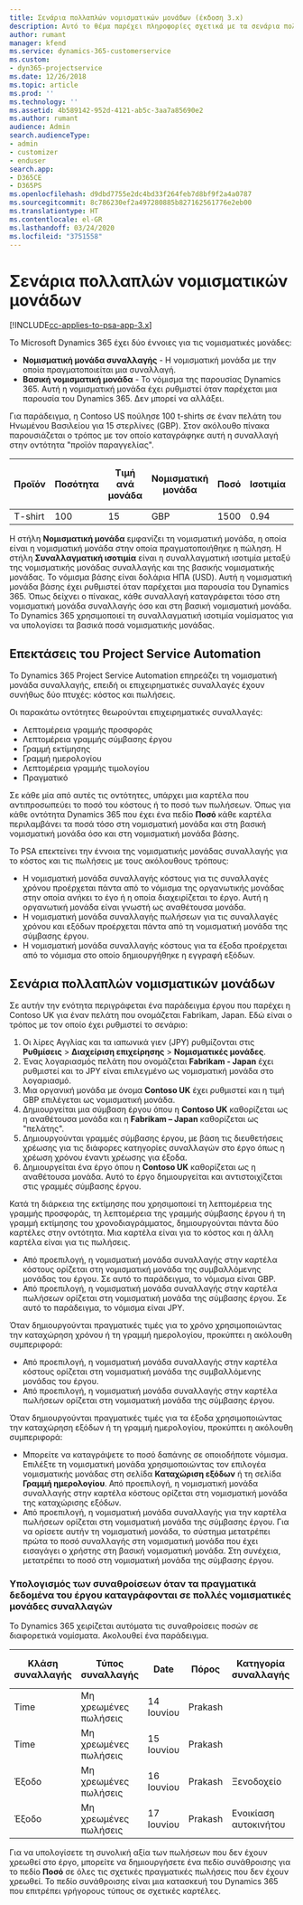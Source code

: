 ```yaml
---
title: Σενάρια πολλαπλών νομισματικών μονάδων (έκδοση 3.x)
description: Αυτό το θέμα παρέχει πληροφορίες σχετικά με τα σενάρια πολλών νομισματικών μονάδων.
author: rumant
manager: kfend
ms.service: dynamics-365-customerservice
ms.custom:
- dyn365-projectservice
ms.date: 12/26/2018
ms.topic: article
ms.prod: ''
ms.technology: ''
ms.assetid: 4b589142-952d-4121-ab5c-3aa7a85690e2
ms.author: rumant
audience: Admin
search.audienceType:
- admin
- customizer
- enduser
search.app:
- D365CE
- D365PS
ms.openlocfilehash: d9dbd7755e2dc4bd33f264feb7d8bf9f2a4a0787
ms.sourcegitcommit: 8c786230ef2a497280885b827162561776e2eb00
ms.translationtype: HT
ms.contentlocale: el-GR
ms.lasthandoff: 03/24/2020
ms.locfileid: "3751558"
---
```

# <a name="multiple-currency-scenarios"></a>Σενάρια πολλαπλών νομισματικών μονάδων

[!INCLUDE[cc-applies-to-psa-app-3.x](../includes/cc-applies-to-psa-app-3x.md)]

Το Microsoft Dynamics 365 έχει δύο έννοιες για τις νομισματικές μονάδες:

- **Νομισματική μονάδα συναλλαγής** - Η νομισματική μονάδα με την οποία πραγματοποιείται μια συναλλαγή. 
- **Βασική νομισματική μονάδα** - Το νόμισμα της παρουσίας Dynamics 365. Αυτή η νομισματική μονάδα έχει ρυθμιστεί όταν παρέχεται μια παρουσία του Dynamics 365. Δεν μπορεί να αλλάξει.

Για παράδειγμα, η Contoso US πούλησε 100 t-shirts σε έναν πελάτη του Ηνωμένου Βασιλείου για 15 στερλίνες (GBP). Στον ακόλουθο πίνακα παρουσιάζεται ο τρόπος με τον οποίο καταγράφηκε αυτή η συναλλαγή στην οντότητα "προϊόν παραγγελίας".

| Προϊόν | Ποσότητα | Τιμή ανά μονάδα | Νομισματική μονάδα | Ποσό | Ισοτιμία | Τιμή ανά μονάδα (Βάση)| Ποσό (Βάση)|
|---------|----------|----------------|----------|--------|---------------|----------------------|--------------|
| T-shirt | 100      | 15             | GBP      | 1500   | 0.94          | $17,25               | $1725       |

Η στήλη **Νομισματική μονάδα** εμφανίζει τη νομισματική μονάδα, η οποία είναι η νομισματική μονάδα στην οποία πραγματοποιήθηκε η πώληση. Η στήλη **Συναλλαγματική ισοτιμία** είναι η συναλλαγματική ισοτιμία μεταξύ της νομισματικής μονάδας συναλλαγής και της βασικής νομισματικής μονάδας. Το νόμισμα βάσης είναι δολάρια ΗΠΑ (USD). Αυτή η νομισματική μονάδα βάσης έχει ρυθμιστεί όταν παρέχεται μια παρουσία του Dynamics 365.
Όπως δείχνει ο πίνακας, κάθε συναλλαγή καταγράφεται τόσο στη νομισματική μονάδα συναλλαγής όσο και στη βασική νομισματική μονάδα. Το Dynamics 365 χρησιμοποιεί τη συναλλαγματική ισοτιμία νομίσματος για να υπολογίσει τα βασικά ποσά νομισματικής μονάδας.

## <a name="project-service-automation-extensions"></a>Επεκτάσεις του Project Service Automation

Το Dynamics 365 Project Service Automation επηρεάζει τη νομισματική μονάδα συναλλαγής, επειδή οι επιχειρηματικές συναλλαγές έχουν συνήθως δύο πτυχές: κόστος και πωλήσεις.

Οι παρακάτω οντότητες θεωρούνται επιχειρηματικές συναλλαγές:

- Λεπτομέρεια γραμμής προσφοράς
- Λεπτομέρεια γραμμής σύμβασης έργου
- Γραμμή εκτίμησης
- Γραμμή ημερολογίου
- Λεπτομέρεια γραμμής τιμολογίου
- Πραγματικό

Σε κάθε μία από αυτές τις οντότητες, υπάρχει μια καρτέλα που αντιπροσωπεύει το ποσό του κόστους ή το ποσό των πωλήσεων. Όπως για κάθε οντότητα Dynamics 365 που έχει ένα πεδίο **Ποσό** κάθε καρτέλα περιλαμβάνει τα ποσά τόσο στη νομισματική μονάδα και στη βασική νομισματική μονάδα όσο και στη νομισματική μονάδα βάσης. 

Το PSA επεκτείνει την έννοια της νομισματικής μονάδας συναλλαγής για το κόστος και τις πωλήσεις με τους ακόλουθους τρόπους:

- Η νομισματική μονάδα συναλλαγής κόστους για τις συναλλαγές χρόνου προέρχεται πάντα από το νόμισμα της οργανωτικής μονάδας στην οποία ανήκει το έγο ή η οποία διαχειρίζεται το έργο. Αυτή η οργανωτική μονάδα είναι γνωστή ως αναθέτουσα μονάδα.
- Η νομισματική μονάδα συναλλαγής πωλήσεων για τις συναλλαγές χρόνου και εξόδων προέρχεται πάντα από τη νομισματική μονάδα της σύμβασης έργου.
- Η νομισματική μονάδα συναλλαγής κόστους για τα έξοδα προέρχεται από το νόμισμα στο οποίο δημιουργήθηκε η εγγραφή εξόδων.

## <a name="multiple-currency-scenario"></a>Σενάρια πολλαπλών νομισματικών μονάδων

Σε αυτήν την ενότητα περιγράφεται ένα παράδειγμα έργου που παρέχει η Contoso UK για έναν πελάτη που ονομάζεται Fabrikam, Japan. Εδώ είναι ο τρόπος με τον οποίο έχει ρυθμιστεί το σενάριο:

1. Οι λίρες Αγγλίας και τα ιαπωνικά γιεν (JPY) ρυθμίζονται στις **Ρυθμίσεις** \> **Διαχείριση επιχείρησης** \> **Νομισματικές μονάδες**. 
2. Ένας λογαριασμός πελάτη που ονομάζεται **Fabrikam - Japan** έχει ρυθμιστεί και το JPY είναι επιλεγμένο ως νομισματική μονάδα στο λογαριασμό.
3. Μια οργανική μονάδα με όνομα **Contoso UK** έχει ρυθμιστεί και η τιμή GBP επιλέγεται ως νομισματική μονάδα.
4. Δημιουργείται μια σύμβαση έργου όπου η **Contoso UK** καθορίζεται ως η αναθέτουσα μονάδα και η **Fabrikam – Japan** καθορίζεται ως "πελάτης".
5. Δημιουργούνται γραμμές σύμβασης έργου, με βάση τις διευθετήσεις χρέωσης για τις διάφορες κατηγορίες συναλλαγών στο έργο όπως η χρέωση χρόνου έναντι χρέωσης για έξοδα.
6. Δημιουργείται ένα έργο όπου η **Contoso UK** καθορίζεται ως η αναθέτουσα μονάδα. Αυτό το έργο δημιουργείται και αντιστοιχίζεται στις γραμμές σύμβασης έργου.


Κατά τη διάρκεια της εκτίμησης που χρησιμοποιεί τη λεπτομέρεια της γραμμής προσφοράς, τη λεπτομέρεια της γραμμής σύμβασης έργου ή τη γραμμή εκτίμησης του χρονοδιαγράμματος, δημιουργούνται πάντα δύο καρτέλες στην οντότητα. Μια καρτέλα είναι για το κόστος και η άλλη καρτέλα είναι για τις πωλήσεις.

- Από προεπιλογή, η νομισματική μονάδα συναλλαγής στην καρτέλα κόστους ορίζεται στη νομισματική μονάδα της συμβαλλόμενης μονάδας του έργου. Σε αυτό το παράδειγμα, το νόμισμα είναι GBP.
- Από προεπιλογή, η νομισματική μονάδα συναλλαγής στην καρτέλα πωλήσεων ορίζεται στη νομισματική μονάδα της σύμβασης έργου. Σε αυτό το παράδειγμα, το νόμισμα είναι JPY.

Όταν δημιουργούνται πραγματικές τιμές για το χρόνο χρησιμοποιώντας την καταχώρηση χρόνου ή τη γραμμή ημερολογίου, προκύπτει η ακόλουθη συμπεριφορά:

- Από προεπιλογή, η νομισματική μονάδα συναλλαγής στην καρτέλα κόστους ορίζεται στη νομισματική μονάδα της συμβαλλόμενης μονάδας του έργου.
- Από προεπιλογή, η νομισματική μονάδα συναλλαγής στην καρτέλα πωλήσεων ορίζεται στη νομισματική μονάδα της σύμβασης έργου.

Όταν δημιουργούνται πραγματικές τιμές για τα έξοδα χρησιμοποιώντας την καταχώρηση εξόδων ή τη γραμμή ημερολογίου, προκύπτει η ακόλουθη συμπεριφορά:

- Μπορείτε να καταγράψετε το ποσό δαπάνης σε οποιοδήποτε νόμισμα. Επιλέξτε τη νομισματική μονάδα χρησιμοποιώντας τον επιλογέα νομισματικής μονάδας στη σελίδα **Καταχώριση εξόδων** ή τη σελίδα **Γραμμή ημερολογίου**. Από προεπιλογή, η νομισματική μονάδα συναλλαγής στην καρτέλα κόστους ορίζεται στη νομισματική μονάδα της καταχώρισης εξόδων. 
- Από προεπιλογή, η νομισματική μονάδα συναλλαγής για την καρτέλα πωλήσεων ορίζεται στη νομισματική μονάδα της σύμβασης έργου. Για να ορίσετε αυτήν τη νομισματική μονάδα, το σύστημα μετατρέπει πρώτα το ποσό συναλλαγής στη νομισματική μονάδα που έχει εισαγάγει ο χρήστης στη βασική νομισματική μονάδα. Στη συνέχεια, μετατρέπει το ποσό στη νομισματική μονάδα της σύμβασης έργου. 

### <a name="computing-roll-ups-when-project-actuals-are-recorded-in-multiple-transaction-currencies"></a>Υπολογισμός των συναθροίσεων όταν τα πραγματικά δεδομένα του έργου καταγράφονται σε πολλές νομισματικές μονάδες συναλλαγών

Το Dynamics 365 χειρίζεται αυτόματα τις συναθροίσεις ποσών σε διαφορετικά νομίσματα. Ακολουθεί ένα παράδειγμα.

| Κλάση συναλλαγής | Τύπος συναλλαγής| Date   | Πόρος | Κατηγορία συναλλαγής | Ποσότητα | Τιμή μονάδας | Ποσό      | Ισοτιμία | Ποσό στη βάση |
|-------------------|------------------|--------|----------|----------------------|----------|--------------|-------------|---------------|----------------|
| Time              | Μη χρεωμένες πωλήσεις   | 14 Ιουνίου | Prakash  |                      | 8 ώρες    | 20.000 JPY    | 160.000 JPY | 123           | 1.300,81 USD    |
| Time              | Μη χρεωμένες πωλήσεις   | 15 Ιουνίου | Prakash  |                      | 8 ώρες    | 20.000 JPY    | 160.000 JPY | 123           | 1.300,81 USD    |
| Έξοδο           | Μη χρεωμένες πωλήσεις   | 16 Ιουνίου | Prakash  | Ξενοδοχείο                | 1 ea     | 250 EUR      | 250 EUR     | 0.94          | 265,95 USD     |
| Έξοδο           | Μη χρεωμένες πωλήσεις   | 17 Ιουνίου | Prakash  | Ενοικίαση αυτοκινήτου           | 1 ea     | 150 EUR      | 150 EUR     | 0.94          | 159,57 USD     |

Για να υπολογίσετε τη συνολική αξία των πωλήσεων που δεν έχουν χρεωθεί στο έργο, μπορείτε να δημιουργήσετε ένα πεδίο συνάθροισης για το πεδίο **Ποσό** σε όλες τις σχετικές πραγματικές πωλήσεις που δεν έχουν χρεωθεί. Το πεδίο συνάθροισης είναι μια κατασκευή του Dynamics 365 που επιτρέπει γρήγορους τύπους σε σχετικές καρτέλες.
